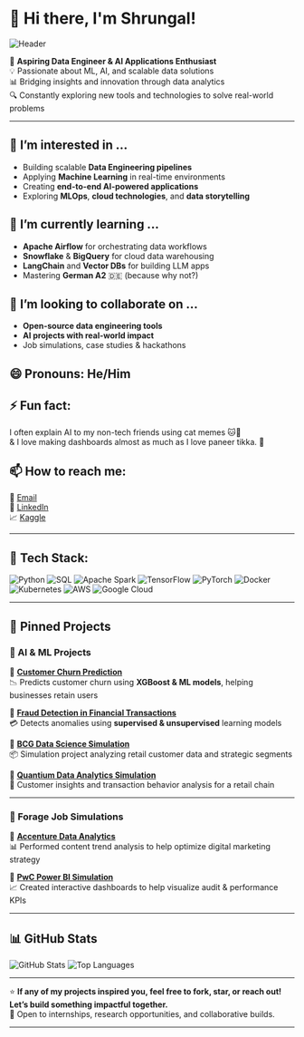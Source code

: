 # 👋 Hi there, I'm Shrungal!  

![Header](https://capsule-render.vercel.app/api?type=waving&color=gradient&height=200&section=header&text=Welcome%20to%20Shrungal's%20Hub!&fontSize=35&fontAlign=50&fontColor=ffffff)

🚀 **Aspiring Data Engineer & AI Applications Enthusiast**  
💡 Passionate about ML, AI, and scalable data solutions  
📊 Bridging insights and innovation through data analytics  
🔍 Constantly exploring new tools and technologies to solve real-world problems  

---

## 👀 I’m interested in ...
- Building scalable **Data Engineering pipelines**
- Applying **Machine Learning** in real-time environments
- Creating **end-to-end AI-powered applications**
- Exploring **MLOps**, **cloud technologies**, and **data storytelling**

## 🌱 I’m currently learning ...
- **Apache Airflow** for orchestrating data workflows  
- **Snowflake** & **BigQuery** for cloud data warehousing  
- **LangChain** and **Vector DBs** for building LLM apps  
- Mastering **German A2** 🇩🇪 (because why not?)

## 💞️ I’m looking to collaborate on ...
- **Open-source data engineering tools**
- **AI projects with real-world impact**
- Job simulations, case studies & hackathons  

## 😄 Pronouns: He/Him  
## ⚡ Fun fact:
I often explain AI to my non-tech friends using cat memes 🐱🤖  
& I love making dashboards almost as much as I love paneer tikka. 🍢

## 📫 How to reach me:
📧 [Email](mailto:shrungalkulkarni30@gmail.com)  
🔗 [LinkedIn](https://www.linkedin.com/in/shrungal-kulkarni-84a3681a1/)  
📈 [Kaggle](https://www.kaggle.com/shrungal)

---

## 🧠 Tech Stack:
![Python](https://img.shields.io/badge/-Python-3776AB?style=flat&logo=python&logoColor=white)
![SQL](https://img.shields.io/badge/-SQL-4479A1?style=flat&logo=MySQL&logoColor=white)
![Apache Spark](https://img.shields.io/badge/-Apache%20Spark-FEAA2D?style=flat&logo=apache-spark&logoColor=white)
![TensorFlow](https://img.shields.io/badge/-TensorFlow-FF6F00?style=flat&logo=tensorflow&logoColor=white)
![PyTorch](https://img.shields.io/badge/-PyTorch-EE4C2C?style=flat&logo=pytorch&logoColor=white)
![Docker](https://img.shields.io/badge/-Docker-2496ED?style=flat&logo=docker&logoColor=white)
![Kubernetes](https://img.shields.io/badge/-Kubernetes-326CE5?style=flat&logo=kubernetes&logoColor=white)
![AWS](https://img.shields.io/badge/-AWS-232F3E?style=flat&logo=amazon-aws&logoColor=white)
![Google Cloud](https://img.shields.io/badge/-GCP-4285F4?style=flat&logo=google-cloud&logoColor=white)

---

## 📁 Pinned Projects

### 🚀 AI & ML Projects  
🔹 [**Customer Churn Prediction**](https://github.com/Shrungal-DSAI/Customer_Churn_Prediction)  
📉 Predicts customer churn using **XGBoost & ML models**, helping businesses retain users  

🔹 [**Fraud Detection in Financial Transactions**](https://github.com/Shrungal-DSAI/Fraud-Detection-Financial)  
💳 Detects anomalies using **supervised & unsupervised** learning models  

🔹 [**BCG Data Science Simulation**](https://github.com/Shrungal-DSAI/BCG-Data-Science-Simulation)  
📦 Simulation project analyzing retail customer data and strategic segments  

🔹 [**Quantium Data Analytics Simulation**](https://github.com/Shrungal-DSAI/Quantium-Data-Analytics-Simulation)  
🛒 Customer insights and transaction behavior analysis for a retail chain  

---

### 💼 Forage Job Simulations  
🔹 [**Accenture Data Analytics**](https://github.com/Shrungal-DSAI/Accenture-Data-Analytics-Project)  
📊 Performed content trend analysis to help optimize digital marketing strategy  

🔹 [**PwC Power BI Simulation**](https://github.com/Shrungal-DSAI/PowerBI-PwC)  
📈 Created interactive dashboards to help visualize audit & performance KPIs  

---

## 📊 GitHub Stats
![GitHub Stats](https://github-readme-stats.vercel.app/api?username=Shrungal-DSAI&show_icons=true&theme=tokyonight)
![Top Languages](https://github-readme-stats.vercel.app/api/top-langs/?username=Shrungal-DSAI&layout=compact&theme=tokyonight)

---

⭐ **If any of my projects inspired you, feel free to fork, star, or reach out! Let’s build something impactful together.**  
🎯 Open to internships, research opportunities, and collaborative builds.

---
